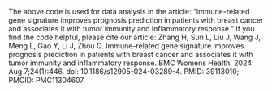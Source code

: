 The above code is used for data analysis in the article: 
“Immune-related gene signature improves prognosis prediction in patients with breast cancer and associates it with tumor immunity and inflammatory response.” 
If you find the code helpful, please cite our article: 
Zhang H, Sun L, Liu J, Wang J, Meng L, Gao Y, Li J, Zhou Q. Immune-related gene signature improves prognosis prediction in patients with breast cancer and associates it with tumor immunity and inflammatory response. BMC Womens Health. 2024 Aug 7;24(1):446. doi: 10.1186/s12905-024-03289-4. PMID: 39113010; PMCID: PMC11304607.
